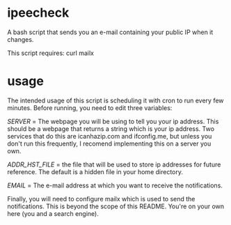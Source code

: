 ipeecheck
=========

A bash script that sends you an e-mail containing your public IP when it changes.

This script requires:
curl
mailx

usage
=========

The intended usage of this script is scheduling it with cron to run every few minutes. 
Before running, you need to edit three variables: 

*SERVER* = The webpage you will be using to tell you your ip address. This should be a webpage that returns a string which is your ip address. Two services that do this are icanhazip.com and ifconfig.me, but unless you don't run this frequently, I recomend implementing this on a server you own.

*ADDR_HST_FILE* = the file that will be used to store ip addresses for future reference. The default is a hidden file in your home directory.

*EMAIL* = The e-mail address at which you want to receive the notifications.

Finally, you will need to configure mailx which is used to send the notifications. This is beyond the scope of this README. You're on your own here (you and a search engine).
